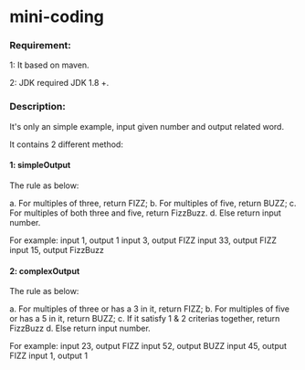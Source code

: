 # mini-coding

### Requirement:
1: It based on maven.

2: JDK required JDK 1.8 +.

### Description:
It's only an simple example, input given number and output related word.

It contains 2 different method:

#### 1: simpleOutput
The rule as below:

a. For multiples of three, return FIZZ; 
b. For multiples of five, return BUZZ; 
c. For multiples of both three and five, return FizzBuzz. 
d. Else return input number.

For example:
input 1, output 1 
input 3, output FIZZ 
input 33, output FIZZ 
input 15, output FizzBuzz 

#### 2: complexOutput
The rule as below:

a. For multiples of three or has a 3 in it, return FIZZ; 
b. For multiples of five or has a 5 in it, return BUZZ; 
c. If it satisfy 1 & 2 criterias together, return FizzBuzz 
d. Else return input number.

For example:
input 23, output FIZZ 
input 52, output BUZZ 
input 45, output FIZZ 
input 1, output 1 

